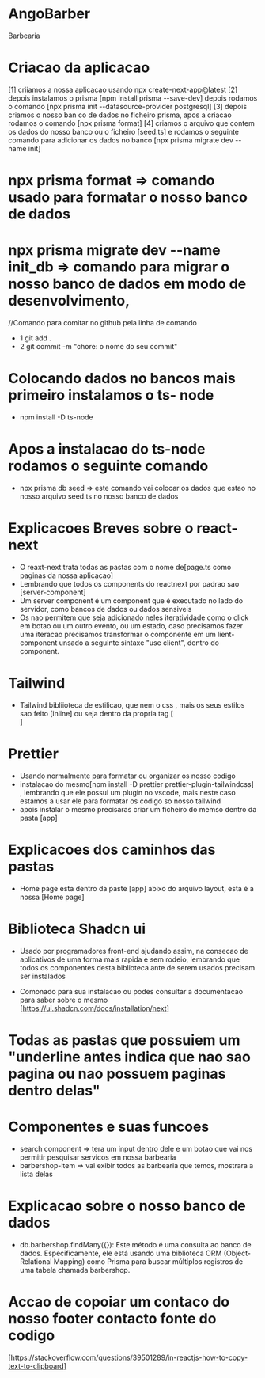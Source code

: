 # AngoBarber
 Barbearia

 # Criacao da aplicacao
 [1] criiamos a nossa aplicacao usando npx create-next-app@latest
 [2] depois instalamos o prisma  [npm install prisma --save-dev] depois rodamos o comando [npx prisma init --datasource-provider postgresql]
 [3] depois criamos o nosso ban co de dados no ficheiro prisma, apos a criacao rodamos o comando [npx prisma format]
 [4] criamos o arquivo que contem os dados do nosso banco ou o ficheiro [seed.ts] e rodamos o seguinte comando para adicionar os dados no banco [npx prisma migrate dev --name init]

 # npx prisma format => comando usado para formatar o nosso banco de dados

 # npx prisma migrate dev --name init_db =>  comando para migrar o nosso banco de dados em modo de desenvolvimento,


//Comando para comitar no github pela linha de comando
* 1 git add .
* 2 git commit -m "chore: o nome do seu commit"

# Colocando dados no bancos mais primeiro instalamos o ts- node
* npm install -D ts-node

# Apos a instalacao do ts-node rodamos o seguinte comando
* npx prisma db seed => este comando vai colocar os dados que estao no nosso arquivo seed.ts no nosso banco de dados

# Explicacoes Breves sobre o react-next

* O reaxt-next trata todas as pastas com o nome de[page.ts como paginas da nossa aplicacao]
* Lembrando que todos os components do reactnext por padrao sao [server-component] 
* Um server component é um component que é executado no lado do servidor, como bancos de dados ou dados sensiveis
* Os nao permitem que seja adicionado neles iteratividade como o click em botao ou um outro evento, ou um estado, caso precisamos fazer uma iteracao precisamos transformar o componente em um lient-component unsado a seguinte sintaxe "use client", dentro do component.

# Tailwind

* Tailwind bibliioteca de estilicao, que nem o css , mais os seus estilos sao feito [inline] ou seja dentro da propria tag [<div className="text-sm">]

# Prettier
* Usando normalmente para formatar ou organizar os nosso codigo
* instalacao do mesmo[npm install -D prettier prettier-plugin-tailwindcss] , lembrando que ele possui um plugin no vscode, mais neste caso estamos a usar ele para formatar os codigo so nosso tailwind 
* apois instalar o mesmo precisaras criar um ficheiro do memso dentro da pasta [app]



# Explicacoes dos caminhos das pastas 
* Home page esta dentro da paste [app] abixo do arquivo layout, esta é a nossa [Home page]

# Biblioteca Shadcn ui
* Usado por programadores front-end ajudando assim, na consecao de aplicativos de uma forma mais rapida e sem rodeio, lembrando que todos os componentes desta biblioteca ante de serem usados precisam ser instalados

* Comonado para sua instalacao ou podes consultar a documentacao para saber sobre o mesmo [https://ui.shadcn.com/docs/installation/next]

# Todas as pastas que possuiem um "underline antes indica que nao sao pagina ou nao possuem paginas dentro delas"

# Componentes e suas funcoes
* search component => tera um input dentro dele e um botao que vai nos permitir pesquisar servicos em nossa barbearia
* barbershop-item => vai exibir todos as barbearia que temos, mostrara a lista delas


# Explicacao sobre o nosso banco de dados
* db.barbershop.findMany({}): Este método é uma consulta ao banco de dados. Especificamente, ele está usando uma biblioteca ORM (Object-Relational Mapping) como Prisma para buscar múltiplos registros de uma tabela chamada barbershop.

# Accao de copoiar um contaco do nosso footer contacto fonte do codigo
[https://stackoverflow.com/questions/39501289/in-reactjs-how-to-copy-text-to-clipboard]